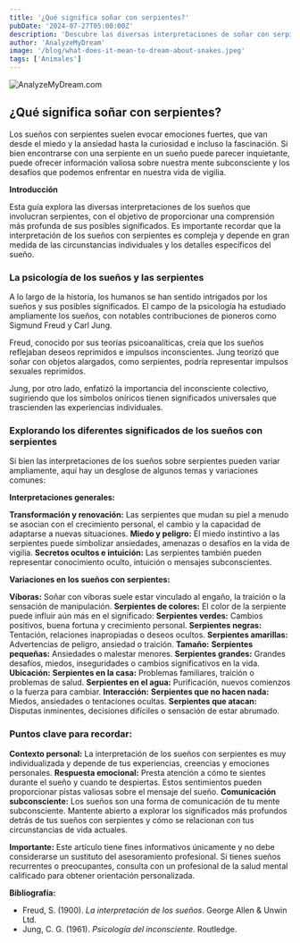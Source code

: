 ```yaml
---
title: '¿Qué significa soñar con serpientes?'
pubDate: '2024-07-27T05:00:00Z'
description: 'Descubre las diversas interpretaciones de soñar con serpientes, desde simbolizar una amenaza hasta representar una transformación personal.'
author: 'AnalyzeMyDream'
image: '/blog/what-does-it-mean-to-dream-about-snakes.jpeg'
tags: ['Animales']
---
```


![AnalyzeMyDream.com](/blog/what-does-it-mean-to-dream-about-snakes.jpeg)

## ¿Qué significa soñar con serpientes?

Los sueños con serpientes suelen evocar emociones fuertes, que van desde el miedo y la ansiedad hasta la curiosidad e incluso la fascinación. Si bien encontrarse con una serpiente en un sueño puede parecer inquietante, puede ofrecer información valiosa sobre nuestra mente subconsciente y los desafíos que podemos enfrentar en nuestra vida de vigilia.

**Introducción**

Esta guía explora las diversas interpretaciones de los sueños que involucran serpientes, con el objetivo de proporcionar una comprensión más profunda de sus posibles significados. Es importante recordar que la interpretación de los sueños con serpientes es compleja y depende en gran medida de las circunstancias individuales y los detalles específicos del sueño.

### La psicología de los sueños y las serpientes

A lo largo de la historia, los humanos se han sentido intrigados por los sueños y sus posibles significados. El campo de la psicología ha estudiado ampliamente los sueños, con notables contribuciones de pioneros como Sigmund Freud y Carl Jung.

Freud, conocido por sus teorías psicoanalíticas, creía que los sueños reflejaban deseos reprimidos e impulsos inconscientes. Jung teorizó que soñar con objetos alargados, como serpientes, podría representar impulsos sexuales reprimidos. 

Jung, por otro lado, enfatizó la importancia del inconsciente colectivo, sugiriendo que los símbolos oníricos tienen significados universales que trascienden las experiencias individuales. 

### Explorando los diferentes significados de los sueños con serpientes

Si bien las interpretaciones de los sueños sobre serpientes pueden variar ampliamente, aquí hay un desglose de algunos temas y variaciones comunes:

**Interpretaciones generales:**

**Transformación y renovación:** Las serpientes que mudan su piel a menudo se asocian con el crecimiento personal, el cambio y la capacidad de adaptarse a nuevas situaciones. 
**Miedo y peligro:** El miedo instintivo a las serpientes puede simbolizar ansiedades, amenazas o desafíos en la vida de vigilia. 
**Secretos ocultos e intuición:** Las serpientes también pueden representar conocimiento oculto, intuición o mensajes subconscientes. 

**Variaciones en los sueños con serpientes:**

**Víboras:** Soñar con víboras suele estar vinculado al engaño, la traición o la sensación de manipulación. 
**Serpientes de colores:** El color de la serpiente puede influir aún más en el significado:
**Serpientes verdes:** Cambios positivos, buena fortuna y crecimiento personal.
**Serpientes negras:** Tentación, relaciones inapropiadas o deseos ocultos.
**Serpientes amarillas:** Advertencias de peligro, ansiedad o traición.
**Tamaño:** 
**Serpientes pequeñas:** Ansiedades o malestar menores.
**Serpientes grandes:** Grandes desafíos, miedos, inseguridades o cambios significativos en la vida.
**Ubicación:** 
**Serpientes en la casa:** Problemas familiares, traición o problemas de salud.
**Serpientes en el agua:** Purificación, nuevos comienzos o la fuerza para cambiar.
**Interacción:**
**Serpientes que no hacen nada:** Miedos, ansiedades o tentaciones ocultas.
**Serpientes que atacan:** Disputas inminentes, decisiones difíciles o sensación de estar abrumado.

### Puntos clave para recordar:

**Contexto personal:** La interpretación de los sueños con serpientes es muy individualizada y depende de tus experiencias, creencias y emociones personales. 
**Respuesta emocional:** Presta atención a cómo te sientes durante el sueño y cuando te despiertas. Estos sentimientos pueden proporcionar pistas valiosas sobre el mensaje del sueño.
**Comunicación subconsciente:** Los sueños son una forma de comunicación de tu mente subconsciente. Mantente abierto a explorar los significados más profundos detrás de tus sueños con serpientes y cómo se relacionan con tus circunstancias de vida actuales.

**Importante:** Este artículo tiene fines informativos únicamente y no debe considerarse un sustituto del asesoramiento profesional. Si tienes sueños recurrentes o preocupantes, consulta con un profesional de la salud mental calificado para obtener orientación personalizada.

**Bibliografía:**

* Freud, S. (1900). *La interpretación de los sueños*. George Allen & Unwin Ltd.
* Jung, C. G. (1961). *Psicología del inconsciente*. Routledge.